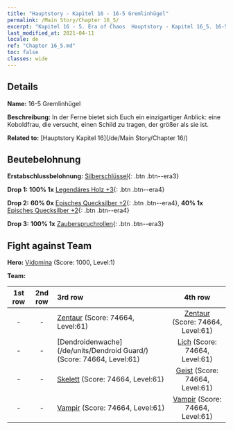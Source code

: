 ```yaml
---
title: "Hauptstory - Kapitel 16 - 16-5 Gremlinhügel"
permalink: /Main Story/Chapter 16_5/
excerpt: "Kapitel 16 - 5. Era of Chaos  Hauptstory - Kapitel 16_5. 16-5 Gremlinhügel"
last_modified_at: 2021-04-11
locale: de
ref: "Chapter 16_5.md"
toc: false
classes: wide
---
```


## Details

 **Name:** 16-5 Gremlinhügel

 **Beschreibung:** In der Ferne bietet sich Euch ein einzigartiger Anblick: eine Koboldfrau, die versucht, einen Schild zu tragen, der größer als sie ist.

 **Related to:** [Hauptstory Kapitel 16](/de/Main Story/Chapter 16/)

## Beutebelohnung

 **Erstabschlussbelohnung:** [Silberschlüssel](/de/Items/con_693/){: .btn .btn--era3}

 **Drop 1:** **100% 1x** [Legendäres Holz +3](/de/Items/mat_55/){: .btn .btn--era4}

 **Drop 2:** **60% 0x** [Episches Quecksilber +2](/de/Items/mat_49/){: .btn .btn--era4}, **40% 1x** [Episches Quecksilber +2](/de/Items/mat_49/){: .btn .btn--era4}

 **Drop 3:** **100% 1x** [Zauberspruchrollen](/de/Items/con_694/){: .btn .btn--era3}


## Fight against Team
 **Hero:** [Vidomina](/de/heroes/Vidomina/) (Score: 1000, Level:1)

 **Team:**


  | 1st row | 2nd row | 3rd row | 4th row |
  |:----:|:----:|:----|:----:|
  | - | - | [Zentaur](/de/units/Centaur/) (Score: 74664, Level:61)  | [Zentaur](/de/units/Centaur/) (Score: 74664, Level:61)  |
  | - | - | [Dendroidenwache](/de/units/Dendroid Guard/) (Score: 74664, Level:61)  | [Lich](/de/units/Lich/) (Score: 74664, Level:61)  |
  | - | - | [Skelett](/de/units/Skeleton/) (Score: 74664, Level:61)  | [Geist](/de/units/Wight/) (Score: 74664, Level:61)  |
  | - | - | [Vampir](/de/units/Vampire/) (Score: 74664, Level:61)  | [Vampir](/de/units/Vampire/) (Score: 74664, Level:61)  |


